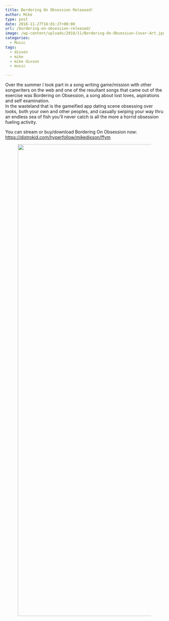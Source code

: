 ```yaml
---
title: Bordering On Obsession Released!
author: Mike
type: post
date: 2018-11-27T16:01:27+00:00
url: /bordering-on-obsession-released/
image: /wp-content/uploads/2018/11/Bordering-On-Obsession-Cover-Art.jpg
categories:
  - Music
tags:
  - dixson
  - mike
  - mike dixson
  - music

---
```

<p class="has-background has-light-green-cyan-background-color">
  Over the summer I took part in a song writing game/mission with other songwriters on the web and one of the resultant songs that came out of the exercise was Bordering on Obsession, a song about lost loves, aspirations and self examination.<br />In the wasteland that is the gameified app dating scene obsessing over looks, both your own and other peoples, and casually swiping your way thru an endless sea of fish you&#8217;ll never catch is all the more a horrid obsession fueling activity.
</p>

<p class="has-background has-pale-pink-background-color">
  You can stream or buy/download Bordering On Obsession now:<br /><a href="https://distrokid.com/hyperfollow/mikedixson/ffym">https://distrokid.com/hyperfollow/mikedixson/ffym</a>
</p><figure class="wp-block-image">

<img loading="lazy" width="1500" height="1500" src="/wp-content/uploads/2018/11/Bordering-On-Obsession-Cover-Art.jpg" alt="" class="wp-image-773" srcset="/wp-content/uploads/2018/11/Bordering-On-Obsession-Cover-Art.jpg 1500w, /wp-content/uploads/2018/11/Bordering-On-Obsession-Cover-Art-300x300.jpg 300w, /wp-content/uploads/2018/11/Bordering-On-Obsession-Cover-Art-1024x1024.jpg 1024w, /wp-content/uploads/2018/11/Bordering-On-Obsession-Cover-Art-150x150.jpg 150w, /wp-content/uploads/2018/11/Bordering-On-Obsession-Cover-Art-768x768.jpg 768w" sizes="(max-width: 1500px) 100vw, 1500px" /> </figure>